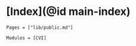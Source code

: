 # [Index](@id main-index)

```@index
Pages = ["lib/public.md"]
```

```@autodocs
Modules = [CVI]
```

